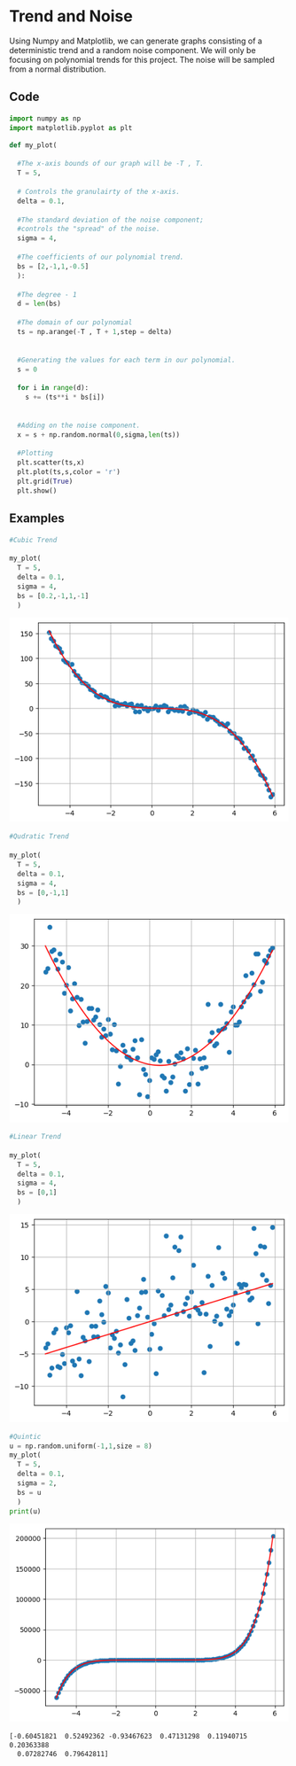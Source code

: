 # Trend and Noise

Using Numpy and Matplotlib, we can generate graphs consisting of a deterministic trend and a random noise component.
We will only be focusing on polynomial trends for this project. The noise will be sampled from a normal distribution.



## Code


```python
import numpy as np
import matplotlib.pyplot as plt
```


```python
def my_plot(

  #The x-axis bounds of our graph will be -T , T.
  T = 5,

  # Controls the granulairty of the x-axis.
  delta = 0.1,

  #The standard deviation of the noise component;
  #controls the "spread" of the noise.
  sigma = 4,

  #The coefficients of our polynomial trend.
  bs = [2,-1,1,-0.5]
  ):

  #The degree - 1
  d = len(bs)

  #The domain of our polynomial
  ts = np.arange(-T , T + 1,step = delta)


  #Generating the values for each term in our polynomial.
  s = 0

  for i in range(d):
    s += (ts**i * bs[i])


  #Adding on the noise component.
  x = s + np.random.normal(0,sigma,len(ts))

  #Plotting
  plt.scatter(ts,x)
  plt.plot(ts,s,color = 'r')
  plt.grid(True)
  plt.show()
```

## Examples


```python
#Cubic Trend

my_plot(
  T = 5,
  delta = 0.1,
  sigma = 4,
  bs = [0.2,-1,1,-1]
  )
```

    
![png](Assets/Trend_and_Noise/output_5_0.png)
    



```python
#Qudratic Trend

my_plot(
  T = 5,
  delta = 0.1,
  sigma = 4,
  bs = [0,-1,1]
  )

```


    
![png](Assets/Trend_and_Noise/output_6_0.png)
    



```python
#Linear Trend

my_plot(
  T = 5,
  delta = 0.1,
  sigma = 4,
  bs = [0,1]
  )
```


    
![png](Assets/Trend_and_Noise/output_7_0.png)
    



```python
#Quintic
u = np.random.uniform(-1,1,size = 8)
my_plot(
  T = 5,
  delta = 0.1,
  sigma = 2,
  bs = u
  )
print(u)
```


    
![png](Assets/Trend_and_Noise/output_8_0.png)
    


    [-0.60451821  0.52492362 -0.93467623  0.47131298  0.11940715  0.20363388
      0.07282746  0.79642811]
